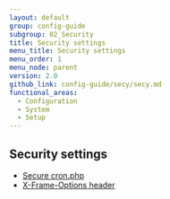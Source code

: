 ```yaml
---
layout: default
group: config-guide
subgroup: 02_Security
title: Security settings
menu_title: Security settings
menu_order: 1
menu_node: parent
version: 2.0
github_link: config-guide/secy/secy.md
functional_areas:
  - Configuration
  - System
  - Setup
---
```


## Security settings
*	<a href="{{ page.baseurl }}config-guide/secy/secy-cron.html">Secure cron.php</a>
*	<a href="{{ page.baseurl }}config-guide/secy/secy-xframe.html">X-Frame-Options header</a>

